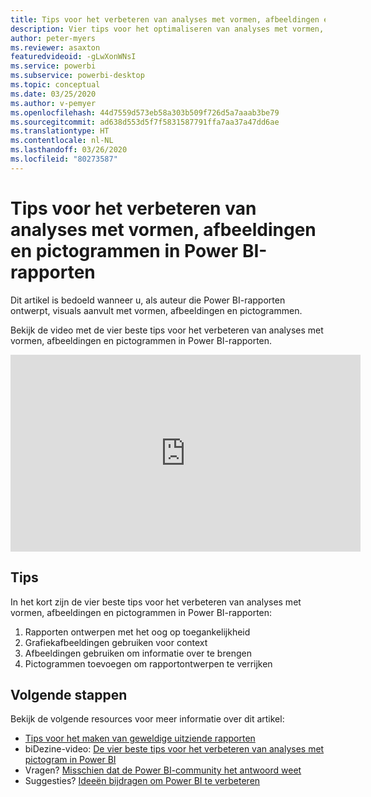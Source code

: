 ```yaml
---
title: Tips voor het verbeteren van analyses met vormen, afbeeldingen en pictogrammen in Power BI-rapporten
description: Vier tips voor het optimaliseren van analyses met vormen, afbeeldingen en pictogrammen in Power BI-rapportvisuals, in Power BI Desktop of in de Power BI-service.
author: peter-myers
ms.reviewer: asaxton
featuredvideoid: -gLwXonWNsI
ms.service: powerbi
ms.subservice: powerbi-desktop
ms.topic: conceptual
ms.date: 03/25/2020
ms.author: v-pemyer
ms.openlocfilehash: 44d7559d573eb58a303b509f726d5a7aaab3be79
ms.sourcegitcommit: ad638d553d5f7f5831587791ffa7aa37a47dd6ae
ms.translationtype: HT
ms.contentlocale: nl-NL
ms.lasthandoff: 03/26/2020
ms.locfileid: "80273587"
---
```

# <a name="tips-to-improve-analysis-with-shapes-images-and-icons-in-power-bi-reports"></a>Tips voor het verbeteren van analyses met vormen, afbeeldingen en pictogrammen in Power BI-rapporten

Dit artikel is bedoeld wanneer u, als auteur die Power BI-rapporten ontwerpt, visuals aanvult met vormen, afbeeldingen en pictogrammen.

Bekijk de video met de vier beste tips voor het verbeteren van analyses met vormen, afbeeldingen en pictogrammen in Power BI-rapporten.

<iframe width="560" height="315" src="https://www.youtube.com/embed/-gLwXonWNsI" frameborder="0" allowfullscreen></iframe>

## <a name="tips"></a>Tips

In het kort zijn de vier beste tips voor het verbeteren van analyses met vormen, afbeeldingen en pictogrammen in Power BI-rapporten:

1. Rapporten ontwerpen met het oog op toegankelijkheid
1. Grafiekafbeeldingen gebruiken voor context
1. Afbeeldingen gebruiken om informatie over te brengen
1. Pictogrammen toevoegen om rapportontwerpen te verrijken

## <a name="next-steps"></a>Volgende stappen

Bekijk de volgende resources voor meer informatie over dit artikel:

- [Tips voor het maken van geweldige uitziende rapporten](../power-bi-reports-tips-and-tricks-for-creating.md)
- biDezine-video: [De vier beste tips voor het verbeteren van analyses met pictogram in Power BI](https://www.youtube.com/watch?v=-gLwXonWNsI)
- Vragen? [Misschien dat de Power BI-community het antwoord weet](https://community.powerbi.com/)
- Suggesties? [Ideeën bijdragen om Power BI te verbeteren](https://ideas.powerbi.com/)

